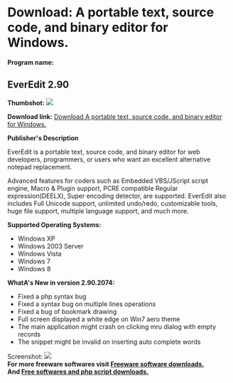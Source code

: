 # Download: A portable text, source code, and binary editor for Windows.

**Program name:**

## EverEdit 2.90

  
**Thumbshot:** ![](http://www.freewarefiles.com/screenshot/everedit_md.jpg)   
  
**Download link:** [Download A portable text, source code, and binary editor for Windows.](http://freesoftwares.boysofts.com/EverEdit_program_86564.html)  
  


**Publisher's Description**  
  


EverEdit is a portable text, source code, and binary editor for web developers, programmers, or users who want an excellent alternative notepad replacement. 

Advanced features for coders such as Embedded VBS/JScript script engine, Macro & Plugin support, PCRE compatible Regular expression(DEELX), Super encoding detector, are supported. EverEdit also includes Full Unicode support, unlimited undo/redo, customizable tools, huge file support, multiple language support, and much more. 

**Supported Operating Systems:**

  * Windows XP 
  * Windows 2003 Server 
  * Windows Vista 
  * Windows 7 
  * Windows 8 

**WhatA's New in version 2.90.2074:**

  * Fixed a php syntax bug 
  * Fixed a syntax bug on multiple lines operations 
  * Fixed a bug of bookmark drawing 
  * Full screen displayed a white edge on Win7 aero theme 
  * The main application might crash on clicking mru dialog with empty records 
  * The snippet might be invalid on inserting auto complete words 

  
  
Screenshot: ![](http://www.freewarefiles.com/screenshot/everedit.jpg)   
**For more freeware softwares visit [Freeware software downloads.](http://freesoftwares.boysofts.com/)**   
**And [Free softwares and php script downloads.](http://www.boysofts.com/)**
